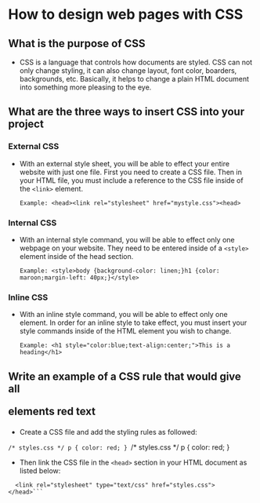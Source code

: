 # How to design web pages with CSS

## What is the purpose of CSS

* CSS is a language that controls how documents are styled. CSS can not only change styling, it can also change layout, font color, boarders, backgrounds, etc. Basically, it helps to change a plain HTML document into something more pleasing to the eye.

## What are the three ways to insert CSS into your project

### External CSS 

- With an external style sheet, you will be able to effect your entire website with just one file. First you need to create a CSS file. Then in your HTML file, you must include a reference to the CSS file inside of the `<link>` element.

    ```Example: <head><link rel="stylesheet" href="mystyle.css"><head> ```

### Internal CSS

- With an internal style command, you will be able to effect only one webpage on your website. They need to be entered inside of a `<style>` element inside of the head section.

    ```Example: <style>body {background-color: linen;}h1 {color: maroon;margin-left: 40px;}</style>```

### Inline CSS

- With an inline style command, you will be able to effect only one element. In order for an inline style to take effect, you must insert your style commands inside of the HTML element you wish to change.

    ```Example: <h1 style="color:blue;text-align:center;">This is a heading</h1>```

## Write an example of a CSS rule that would give all <p> elements red text

- Create a CSS file and add the styling rules as followed:

`/* styles.css */
p {
  color: red;
} `/* styles.css */
p {
  color: red;
} 

- Then link the CSS file in the `<head>` section in your HTML document as listed below:


```<head>
  <link rel="stylesheet" type="text/css" href="styles.css">
</head>```
